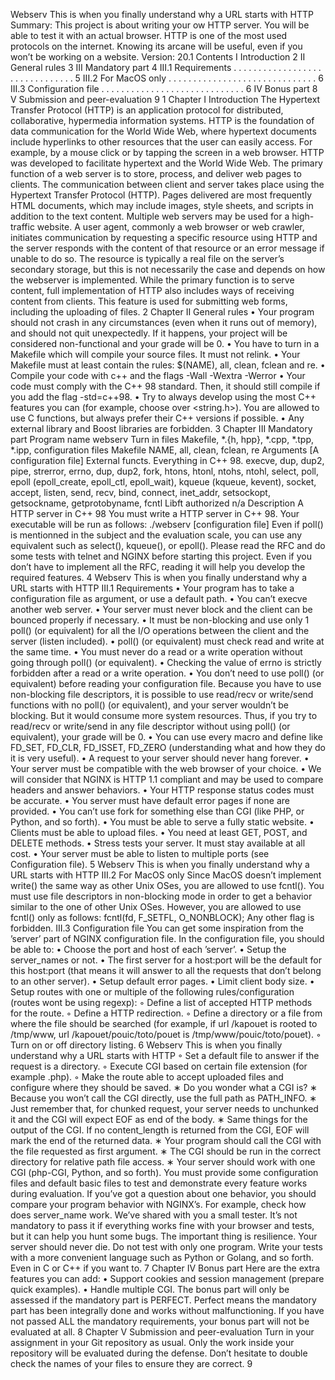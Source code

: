 Webserv
This is when you finally understand why a URL starts
with HTTP
Summary:
This project is about writing your ow HTTP server.
You will be able to test it with an actual browser.
HTTP is one of the most used protocols on the internet.
Knowing its arcane will be useful, even if you won’t be working on a website.
Version: 20.1
Contents
I Introduction 2
II General rules 3
III Mandatory part 4
III.1 Requirements . . . . . . . . . . . . . . . . . . . . . . . . . . . . . . . 5
III.2 For MacOS only . . . . . . . . . . . . . . . . . . . . . . . . . . . . . . 6
III.3 Configuration file . . . . . . . . . . . . . . . . . . . . . . . . . . . . . 6
IV Bonus part 8
V Submission and peer-evaluation 9
1
Chapter I
Introduction
The Hypertext Transfer Protocol (HTTP) is an application protocol for distributed,
collaborative, hypermedia information systems.
HTTP is the foundation of data communication for the World Wide Web, where hypertext documents include hyperlinks to other resources that the user can easily access.
For example, by a mouse click or by tapping the screen in a web browser.
HTTP was developed to facilitate hypertext and the World Wide Web.
The primary function of a web server is to store, process, and deliver web pages to
clients. The communication between client and server takes place using the Hypertext
Transfer Protocol (HTTP).
Pages delivered are most frequently HTML documents, which may include images,
style sheets, and scripts in addition to the text content.
Multiple web servers may be used for a high-traffic website.
A user agent, commonly a web browser or web crawler, initiates communication by
requesting a specific resource using HTTP and the server responds with the content of
that resource or an error message if unable to do so. The resource is typically a real file
on the server’s secondary storage, but this is not necessarily the case and depends on how
the webserver is implemented.
While the primary function is to serve content, full implementation of HTTP also
includes ways of receiving content from clients. This feature is used for submitting web
forms, including the uploading of files.
2
Chapter II
General rules
• Your program should not crash in any circumstances (even when it runs out of
memory), and should not quit unexpectedly.
If it happens, your project will be considered non-functional and your grade will be
0.
• You have to turn in a Makefile which will compile your source files. It must not
relink.
• Your Makefile must at least contain the rules:
$(NAME), all, clean, fclean and re.
• Compile your code with c++ and the flags -Wall -Wextra -Werror
• Your code must comply with the C++ 98 standard. Then, it should still compile
if you add the flag -std=c++98.
• Try to always develop using the most C++ features you can (for example, choose
<cstring> over <string.h>). You are allowed to use C functions, but always prefer
their C++ versions if possible.
• Any external library and Boost libraries are forbidden.
3
Chapter III
Mandatory part
Program name webserv
Turn in files Makefile, *.{h, hpp}, *.cpp, *.tpp, *.ipp,
configuration files
Makefile NAME, all, clean, fclean, re
Arguments [A configuration file]
External functs. Everything in C++ 98.
execve, dup, dup2, pipe, strerror, errno, dup,
dup2, fork, htons, htonl, ntohs, ntohl, select,
poll, epoll (epoll_create, epoll_ctl, epoll_wait),
kqueue (kqueue, kevent), socket, accept, listen,
send, recv, bind, connect, inet_addr, setsockopt,
getsockname, getprotobyname, fcntl
Libft authorized n/a
Description A HTTP server in C++ 98
You must write a HTTP server in C++ 98.
Your executable will be run as follows:
./webserv [configuration file]
Even if poll() is mentionned in the subject and the evaluation scale,
you can use any equivalent such as select(), kqueue(), or epoll().
Please read the RFC and do some tests with telnet and NGINX before
starting this project.
Even if you don’t have to implement all the RFC, reading it will help
you develop the required features.
4
Webserv This is when you finally understand why a URL starts with HTTP
III.1 Requirements
• Your program has to take a configuration file as argument, or use a default path.
• You can’t execve another web server.
• Your server must never block and the client can be bounced properly if necessary.
• It must be non-blocking and use only 1 poll() (or equivalent) for all the I/O
operations between the client and the server (listen included).
• poll() (or equivalent) must check read and write at the same time.
• You must never do a read or a write operation without going through poll() (or
equivalent).
• Checking the value of errno is strictly forbidden after a read or a write operation.
• You don’t need to use poll() (or equivalent) before reading your configuration file.
Because you have to use non-blocking file descriptors, it is
possible to use read/recv or write/send functions with no poll()
(or equivalent), and your server wouldn’t be blocking.
But it would consume more system resources.
Thus, if you try to read/recv or write/send in any file descriptor
without using poll() (or equivalent), your grade will be 0.
• You can use every macro and define like FD_SET, FD_CLR, FD_ISSET, FD_ZERO (understanding what and how they do it is very useful).
• A request to your server should never hang forever.
• Your server must be compatible with the web browser of your choice.
• We will consider that NGINX is HTTP 1.1 compliant and may be used to compare
headers and answer behaviors.
• Your HTTP response status codes must be accurate.
• You server must have default error pages if none are provided.
• You can’t use fork for something else than CGI (like PHP, or Python, and so forth).
• You must be able to serve a fully static website.
• Clients must be able to upload files.
• You need at least GET, POST, and DELETE methods.
• Stress tests your server. It must stay available at all cost.
• Your server must be able to listen to multiple ports (see Configuration file).
5
Webserv This is when you finally understand why a URL starts with HTTP
III.2 For MacOS only
Since MacOS doesn’t implement write() the same way as other Unix
OSes, you are allowed to use fcntl().
You must use file descriptors in non-blocking mode in order to get a
behavior similar to the one of other Unix OSes.
However, you are allowed to use fcntl() only as follows:
fcntl(fd, F_SETFL, O_NONBLOCK);
Any other flag is forbidden.
III.3 Configuration file
You can get some inspiration from the ’server’ part of NGINX
configuration file.
In the configuration file, you should be able to:
• Choose the port and host of each ’server’.
• Setup the server_names or not.
• The first server for a host:port will be the default for this host:port (that means
it will answer to all the requests that don’t belong to an other server).
• Setup default error pages.
• Limit client body size.
• Setup routes with one or multiple of the following rules/configuration (routes wont
be using regexp):
◦ Define a list of accepted HTTP methods for the route.
◦ Define a HTTP redirection.
◦ Define a directory or a file from where the file should be searched (for example,
if url /kapouet is rooted to /tmp/www, url /kapouet/pouic/toto/pouet is
/tmp/www/pouic/toto/pouet).
◦ Turn on or off directory listing.
6
Webserv This is when you finally understand why a URL starts with HTTP
◦ Set a default file to answer if the request is a directory.
◦ Execute CGI based on certain file extension (for example .php).
◦ Make the route able to accept uploaded files and configure where they should
be saved.
∗ Do you wonder what a CGI is?
∗ Because you won’t call the CGI directly, use the full path as PATH_INFO.
∗ Just remember that, for chunked request, your server needs to unchunked
it and the CGI will expect EOF as end of the body.
∗ Same things for the output of the CGI. If no content_length is returned
from the CGI, EOF will mark the end of the returned data.
∗ Your program should call the CGI with the file requested as first argument.
∗ The CGI should be run in the correct directory for relative path file access.
∗ Your server should work with one CGI (php-CGI, Python, and so forth).
You must provide some configuration files and default basic files to test and demonstrate every feature works during evaluation.
If you’ve got a question about one behavior, you should compare your
program behavior with NGINX’s.
For example, check how does server_name work.
We’ve shared with you a small tester. It’s not mandatory to pass it
if everything works fine with your browser and tests, but it can help
you hunt some bugs.
The important thing is resilience. Your server should never die.
Do not test with only one program. Write your tests with a more
convenient language such as Python or Golang, and so forth. Even in
C or C++ if you want to.
7
Chapter IV
Bonus part
Here are the extra features you can add:
• Support cookies and session management (prepare quick examples).
• Handle multiple CGI.
The bonus part will only be assessed if the mandatory part is
PERFECT. Perfect means the mandatory part has been integrally done
and works without malfunctioning. If you have not passed ALL the
mandatory requirements, your bonus part will not be evaluated at all.
8
Chapter V
Submission and peer-evaluation
Turn in your assignment in your Git repository as usual. Only the work inside your
repository will be evaluated during the defense. Don’t hesitate to double check the
names of your files to ensure they are correct.
9
